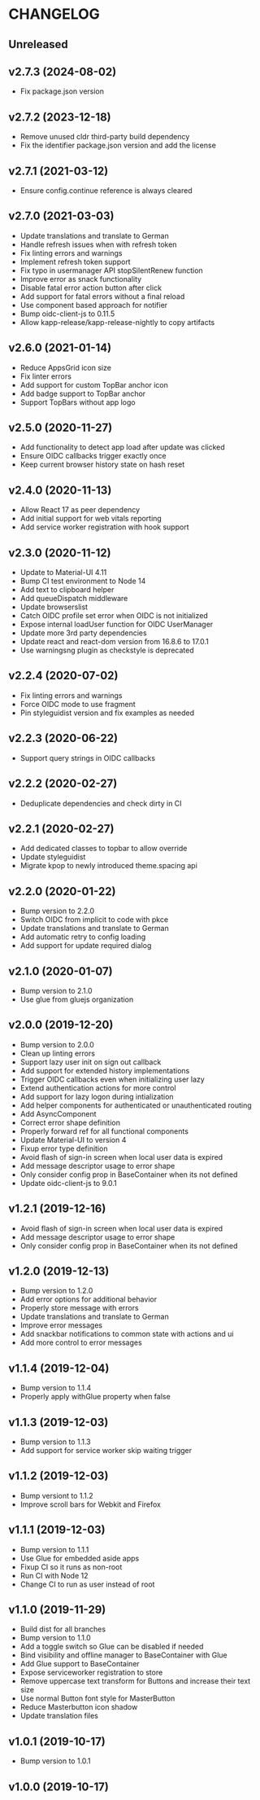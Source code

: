 # CHANGELOG

## Unreleased



## v2.7.3 (2024-08-02)

- Fix package.json version


## v2.7.2 (2023-12-18)

- Remove unused cldr third-party build dependency
- Fix the identifier package.json version and add the license


## v2.7.1 (2021-03-12)

- Ensure config.continue reference is always cleared


## v2.7.0 (2021-03-03)

- Update translations and translate to German
- Handle refresh issues when with refresh token
- Fix linting errors and warnings
- Implement refresh token support
- Fix typo in usermanager API stopSilentRenew function
- Improve error as snack functionality
- Disable fatal error action button after click
- Add support for fatal errors without a final reload
- Use component based approach for notifier
- Bump oidc-client-js to 0.11.5
- Allow kapp-release/kapp-release-nightly to copy artifacts


## v2.6.0 (2021-01-14)

- Reduce AppsGrid icon size
- Fix linter errors
- Add support for custom TopBar anchor icon
- Add badge support to TopBar anchor
- Support TopBars without app logo


## v2.5.0 (2020-11-27)

- Add functionality to detect app load after update was clicked
- Ensure OIDC callbacks trigger exactly once
- Keep current browser history state on hash reset


## v2.4.0 (2020-11-13)

- Allow React 17 as peer dependency
- Add initial support for web vitals reporting
- Add service worker registration with hook support


## v2.3.0 (2020-11-12)

- Update to Material-UI 4.11
- Bump CI test environment to Node 14
- Add text to clipboard helper
- Add queueDispatch middleware
- Update browserslist
- Catch OIDC profile set error when OIDC is not initialized
- Expose internal loadUser function for OIDC UserManager
- Update more 3rd party dependencies
- Update react and react-dom version from 16.8.6 to 17.0.1
- Use warningsng plugin as checkstyle is deprecated


## v2.2.4 (2020-07-02)

- Fix linting errors and warnings
- Force OIDC mode to use fragment
- Pin styleguidist version and fix examples as needed


## v2.2.3 (2020-06-22)

- Support query strings in OIDC callbacks


## v2.2.2 (2020-02-27)

- Deduplicate dependencies and check dirty in CI


## v2.2.1 (2020-02-27)

- Add dedicated classes to topbar to allow override
- Update styleguidist
- Migrate kpop to newly introduced theme.spacing api


## v2.2.0 (2020-01-22)

- Bump version to 2.2.0
- Switch OIDC from implicit to code with pkce
- Update translations and translate to German
- Add automatic retry to config loading
- Add support for update required dialog


## v2.1.0 (2020-01-07)

- Bump version to 2.1.0
- Use glue from gluejs organization


## v2.0.0 (2019-12-20)

- Bump version to 2.0.0
- Clean up linting errors
- Support lazy user init on sign out callback
- Add support for extended history implementations
- Trigger OIDC callbacks even when initializing user lazy
- Extend authentication actions for more control
- Add support for lazy logon during intialization
- Add helper components for authenticated or unauthenticated routing
- Add AsyncComponent
- Correct error shape definition
- Properly forward ref for all functional components
- Update Material-UI to version 4
- Fixup error type definition
- Avoid flash of sign-in screen when local user data is expired
- Add message descriptor usage to error shape
- Only consider config prop in BaseContainer when its not defined
- Update oidc-client-js to 9.0.1


## v1.2.1 (2019-12-16)

- Avoid flash of sign-in screen when local user data is expired
- Add message descriptor usage to error shape
- Only consider config prop in BaseContainer when its not defined


## v1.2.0 (2019-12-13)

- Bump version to 1.2.0
- Add error options for additional behavior
- Properly store message with errors
- Update translations and translate to German
- Improve error messages
- Add snackbar notifications to common state with actions and ui
- Add more control to error messages


## v1.1.4 (2019-12-04)

- Bump version to 1.1.4
- Properly apply withGlue property when false


## v1.1.3 (2019-12-03)

- Bump version to 1.1.3
- Add support for service worker skip waiting trigger


## v1.1.2 (2019-12-03)

- Bump versiont to 1.1.2
- Improve scroll bars for Webkit and Firefox


## v1.1.1 (2019-12-03)

- Bump version to 1.1.1
- Use Glue for embedded aside apps
- Fixup CI so it runs as non-root
- Run CI with Node 12
- Change CI to run as user instead of root


## v1.1.0 (2019-11-29)

- Build dist for all branches
- Bump version to 1.1.0
- Add a toggle switch so Glue can be disabled if needed
- Bind visibility and offline manager to BaseContainer with Glue
- Add Glue support to BaseContainer
- Expose serviceworker registration to store
- Remove uppercase text transform for Buttons and increase their text size
- Use normal Button font style for MasterButton
- Reduce Masterbutton icon shadow
- Update translation files


## v1.0.1 (2019-10-17)

- Bump version to 1.0.1


## v1.0.0 (2019-10-17)



